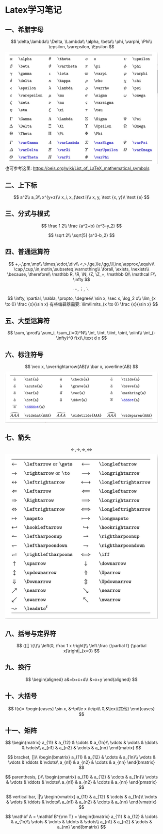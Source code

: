 # Latex学习笔记
## 一、希腊字母
$$
\delta,\lambda\\
\Delta, \Lambda\\
\alpha, \beta\\
\phi, \varphi, \Phi\\
\epsilon, \varepsilon, \Epsilon
$$
![我的图片](jpegs/希腊字母.jpeg)  
也可参考这里: https://oeis.org/wiki/List_of_LaTeX_mathematical_symbols
## 二、上下标
$$
a^2\\
a_3\\
x^{y+z}\\
x_i, x_{\text i}\\
x, y, \text {x, y}\\
\text {e}
$$

## 三、分式与根式
$$
\frac 1 2\\
\frac {a^2+b} {x^3-y_2}
$$

$$
\sqrt 2\\
\sqrt[5] {a^3-b_2}
$$

## 四、普通运算符
$$
+,-,\pm,\mp\\
\times,\cdot,\div\\
<,>,\ge,\le,\gg,\ll,\ne,\approx,\equiv\\
\cap,\cup,\in,\notin,\subseteq,\varnothing\\
\forall, \exists, \nexists\\
\because, \therefore\\
\mathbb R, \R, \N, \Z, \Z_+, \mathbb Q\\
\mathcal F\\
\infty
$$

$$
\cdots,\vdots,\ddots
$$

$$
\infty, \partial, \nabla, \propto, \degree\\
\sin x, \sec x, \log_2 x\\
\lim_{x \to 0} \frac {x}{\sin x}
有些编辑器需要:
\lim\limits_{x \to 0} \frac {x}{\sin x}
$$

## 五、大型运算符
$$
\sum, \prod\\
\sum_i, \sum_{i=0}^N\\
\int, \iint, \iiint, \oint, \oiint\\
\int_{-\infty}^0 f(x)\,\text d x
$$

## 六、标注符号
$$
\vec x, \overrightarrow{AB}\\
\bar x, \overline{AB}
$$
![我的图片](jpegs/标注符号.jpeg)
## 七、箭头
$$
\leftarrow,\rightarrow,\Rightarrow,\Leftrightarrow
$$
![我的图片](jpegs/箭头.jpeg)
## 八、括号与定界符
$$
()[] \{\}\\
\left(0, \frac 1 x \right]\\
\left.\frac {\partial f} {\partial x}\right|_{x=0}
$$

## 九、换行
$$
\begin{aligned}
a&=b+c+d\\
&=x+y
\end{aligned}
$$
## 十、大括号
$$
f(x)=
\begin{cases}
\sin x, &-\pi\le x \le\pi\\
0,&\text{其他}
\end{cases}
$$
## 十一、矩阵
$$
\begin{matrix}
a_{11} & a_{12} & \cdots & a_{1n}\\
\vdots & \vdots & \ddots & \vdots\\
a_{n1} & a_{n2} & \cdots & a_{nn}
\end{matrix}
$$

$$
bracket, []\\
\begin{bmatrix}
a_{11} & a_{12} & \cdots & a_{1n}\\
\vdots & \vdots & \ddots & \vdots\\
a_{n1} & a_{n2} & \cdots & a_{nn}
\end{bmatrix}
$$

$$
parenthesis, ()\\
\begin{pmatrix}
a_{11} & a_{12} & \cdots & a_{1n}\\
\vdots & \vdots & \ddots & \vdots\\
a_{n1} & a_{n2} & \cdots & a_{nn}
\end{pmatrix}
$$

$$
vertical bar, ||\\
\begin{vmatrix}
a_{11} & a_{12} & \cdots & a_{1n}\\
\vdots & \vdots & \ddots & \vdots\\
a_{n1} & a_{n2} & \cdots & a_{nn}
\end{vmatrix}
$$

$$
\mathbf A = 
\mathbf B^{\rm T} = 
\begin{bmatrix}
a_{11} & a_{12} & \cdots & a_{1n}\\
\vdots & \vdots & \ddots & \vdots\\
a_{n1} & a_{n2} & \cdots & a_{nn}
\end{bmatrix}
$$